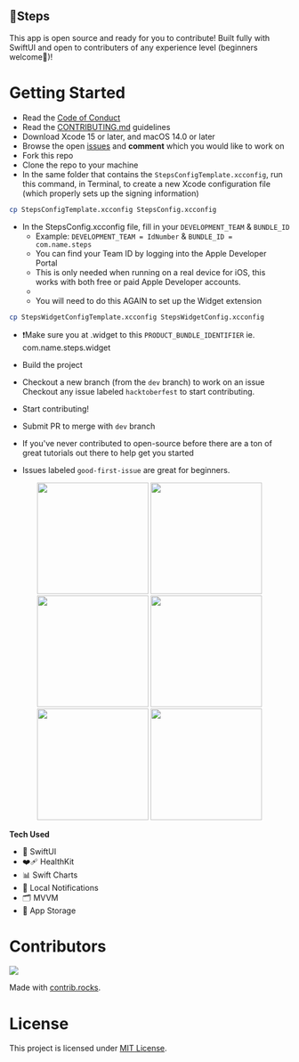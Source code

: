 
## 🏃Steps 

This app is open source and ready for you to contribute! Built fully with SwiftUI and open to contributers of any experience level (beginners welcome🙂)!

# Getting Started
* Read the [Code of Conduct](https://github.com/brittanyarima/Steps/blob/main/CODE_OF_CONDUCT.md)
* Read the [CONTRIBUTING.md](https://github.com/brittanyarima/Steps/blob/main/CONTRIBUTING.md) guidelines
* Download Xcode 15 or later, and macOS 14.0 or later
* Browse the open [issues](https://github.com/brittanyarima/Steps/issues) and **comment** which you would like to work on
* Fork this repo
* Clone the repo to your machine
* In the same folder that contains the `StepsConfigTemplate.xcconfig`, run this command, in Terminal, to create a new Xcode configuration file (which properly sets up the signing information)

```sh
cp StepsConfigTemplate.xcconfig StepsConfig.xcconfig
```

* In the StepsConfig.xcconfig file, fill in your `DEVELOPMENT_TEAM` & `BUNDLE_ID`
   * Example: `DEVELOPMENT_TEAM = IdNumber` & `BUNDLE_ID = com.name.steps`
   * You can find your Team ID by logging into the Apple Developer Portal
   * This is only needed when running on a real device for iOS, this works with both free or paid Apple Developer accounts.
   * 
    * You will need to do this AGAIN to set up the Widget extension 
   
```sh
cp StepsWidgetConfigTemplate.xcconfig StepsWidgetConfig.xcconfig
```
* ❗️Make sure you at .widget to this `PRODUCT_BUNDLE_IDENTIFIER` ie. com.name.steps.widget
* Build the project

* Checkout a new branch (from the `dev` branch) to work on an issue
Checkout any issue labeled `hacktoberfest` to start contributing.

* Start contributing!
* Submit PR to merge with `dev` branch
* If you've never contributed to open-source before there are a ton of great tutorials out there to help get you started
* Issues labeled `good-first-issue` are great for beginners.


<p align="center">
<img src="https://user-images.githubusercontent.com/76922883/209883943-03fc014d-778a-429d-8817-79d5a665ba0d.jpg" width="200"/>
<img src="https://user-images.githubusercontent.com/76922883/209884023-aca50258-92ee-4dcf-89db-5e69ee6d3076.jpg" width="200"/>
<img src="https://user-images.githubusercontent.com/76922883/209884047-f5b8bf5f-7ee5-43f1-bedc-6c7786197a13.jpg" width="200"/>
<img src="https://user-images.githubusercontent.com/76922883/209884076-f3ebcd7b-5dc2-49c2-9762-83e50c19e102.jpg" width="200"/>
<img src="https://user-images.githubusercontent.com/76922883/209884112-f3ad71cd-2fb7-4473-a1d3-8fbdb3c37a00.jpg" width="200"/>
<img src="https://user-images.githubusercontent.com/76922883/209884150-6c2d5d16-c84d-475a-a797-b0f5b2288a41.mp4" width="200"/>
</p>

**Tech Used**
- 🎨 SwiftUI
- ❤️‍🩹 HealthKit
- 📊 Swift Charts
- 🔔 Local Notifications
- 🗂️ MVVM
- 💾 App Storage

  
# Contributors  
<a href="https://github.com/brittanyarima/Steps/graphs/contributors">
  <img src="https://contrib.rocks/image?repo=brittanyarima/Steps" />
</a>

Made with [contrib.rocks](https://contrib.rocks).


# License 
This project is licensed under [MIT License](https://github.com/brittanyarima/Steps/blob/main/LICENSE).
